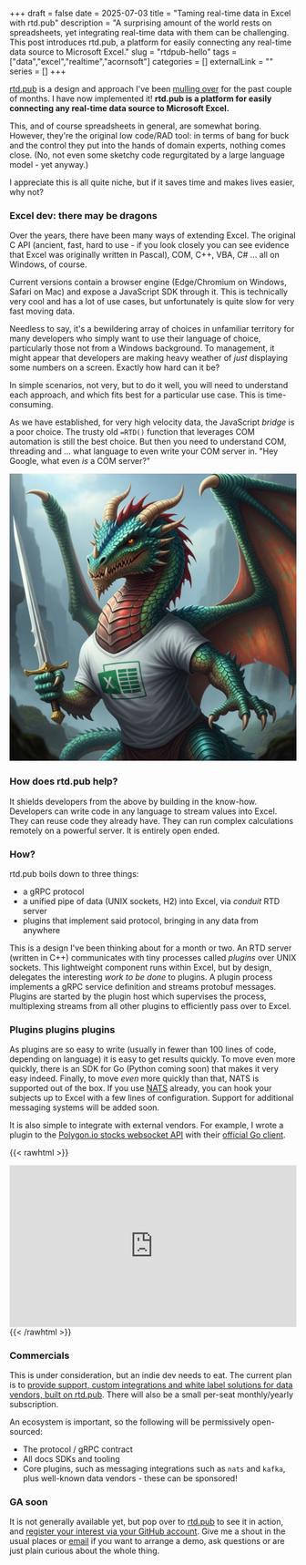 +++ 
draft = false
date = 2025-07-03
title = "Taming real-time data in Excel with rtd.pub"
description = "A surprising amount of the world rests on spreadsheets, yet integrating real-time data with them can be challenging. This post introduces rtd.pub, a platform for easily connecting any real-time data source to Microsoft Excel."
slug = "rtdpub-hello"
tags = ["data","excel","realtime","acornsoft"]
categories = []
externalLink = ""
series = []
+++

[rtd.pub](https://rtd.pub) is a design and approach I've been [mulling over](https://learning-notes.mistermicheels.com/mindset/hammock-driven-development/) for the past couple of months. I have now implemented it! **rtd.pub is a platform for easily connecting any real-time data source to Microsoft Excel.**

This, and of course spreadsheets in general, are somewhat boring. However, they're the original low code/RAD tool: in terms of bang for buck and the control they put into the hands of domain experts, nothing comes close. (No, not even some sketchy code regurgitated by a large language model - yet anyway.)

I appreciate this is all quite niche, but if it saves time and makes lives easier, why not?

### Excel dev: there may be dragons

Over the years, there have been many ways of extending Excel. The original C API (ancient, fast, hard to use - if you look closely you can see evidence that Excel was originally written in Pascal), COM, C++, VBA, C# ... all on Windows, of course.

Current versions contain a browser engine (Edge/Chromium on Windows, Safari on Mac) and expose a JavaScript SDK through it. This is technically very cool and has a lot of use cases, but unfortunately is quite slow for very fast moving data.

Needless to say, it's a bewildering array of choices in unfamiliar territory for many developers who simply want to use their language of choice, particularly those not from a Windows background. To management, it might appear that developers are making heavy weather of _just_ displaying some numbers on a screen. Exactly how hard can it be?

In simple scenarios, not very, but to do it well, you will need to understand each approach, and which fits best for a particular use case. This is time-consuming.

As we have established, for very high velocity data, the JavaScript _bridge_ is a poor choice. The trusty old `=RTD()` function that leverages COM automation is still the best choice. But then you need to understand COM, threading and ... what language to even write your COM server in. "Hey Google, what even _is_ a COM server?"

![Xander the dragon - generated by Gemini](./xander-the-dragon.jpg)

### How does rtd.pub help?

It shields developers from the above by building in the know-how. Developers can write code in any language to stream values into Excel. They can reuse code they already have. They can run complex calculations remotely on a powerful server. It is entirely open ended.

### How?

rtd.pub boils down to three things:

- a gRPC protocol
- a unified pipe of data (UNIX sockets, H2) into Excel, via _conduit_ RTD server
- plugins that implement said protocol, bringing in any data from anywhere

This is a design I've been thinking about for a month or two. An RTD server (written in C++) communicates with tiny processes called _plugins_ over UNIX sockets. This lightweight component runs within Excel, but by design, delegates the interesting _work to be done_ to plugins. A plugin process implements a gRPC service definition and streams protobuf messages. Plugins are started by the plugin host which supervises the process, multiplexing streams from all other plugins to efficiently pass over to Excel.

### Plugins plugins plugins

As plugins are so easy to write (usually in fewer than 100 lines of code, depending on language) it is easy to get results quickly. To move even more quickly, there is an SDK for Go (Python coming soon) that makes it very easy indeed. Finally, to move _even_ more quickly than that, NATS is supported out of the box. If you use [NATS](https://nats.io) already, you can hook your subjects up to Excel with a few lines of configuration. Support for additional messaging systems will be added soon.

It is also simple to integrate with external vendors. For example, I wrote a plugin to the [Polygon.io stocks websocket API](https://polygon.io/docs/websocket/stocks/overview) with their [official Go client](https://github.com/polygon-io/client-go).

{{< rawhtml >}}

<div style="padding:56.25% 0 0 0;position:relative;margin-top:1em;"><iframe src="https://player.vimeo.com/video/1095719570?h=8f8664b780&amp;badge=0&amp;autopause=0&amp;player_id=0&amp;app_id=58479" frameborder="0" allow="autoplay; fullscreen; picture-in-picture; clipboard-write; encrypted-media; web-share" style="position:absolute;top:0;left:0;width:100%;height:100%;" title="rtd.pub websocket plugin"></iframe></div><script src="https://player.vimeo.com/api/player.js"></script>{{< /rawhtml >}}

### Commercials

This is under consideration, but an indie dev needs to eat. The current plan is to [provide support, custom integrations and white label solutions for data vendors, built on rtd.pub](https://acornsoft.uk). There will also be a small per-seat monthly/yearly subscription.

An ecosystem is important, so the following will be permissively open-sourced:

- The protocol / gRPC contract
- All docs SDKs and tooling
- Core plugins, such as messaging integrations such as `nats` and `kafka`, plus well-known data vendors - these can be sponsored!

### GA soon

It is not generally available yet, but pop over to [rtd.pub](https://rtd.pub) to see it in action, and [register your interest via your GitHub account](https://rtd.pub/register.html). Give me a shout in the usual places or [email](mailto:cells@rtd.pub) if you want to arrange a demo, ask questions or are just plain curious about the whole thing.
